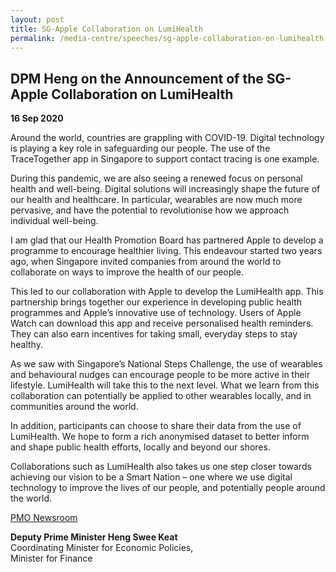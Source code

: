 ```yaml
---
layout: post
title: SG-Apple Collaboration on LumiHealth
permalink: /media-centre/speeches/sg-apple-collaboration-on-lumihealth-2020/
---
```

## DPM Heng on the Announcement of the SG-Apple Collaboration on LumiHealth

**16 Sep 2020**

Around the world, countries are grappling with COVID-19. Digital technology is playing a key role in safeguarding our people. The use of the TraceTogether app in Singapore to support contact tracing is one example.  
  
During this pandemic, we are also seeing a renewed focus on personal health and well-being. Digital solutions will increasingly shape the future of our health and healthcare. In particular, wearables are now much more pervasive, and have the potential to revolutionise how we approach individual well-being.  
  
I am glad that our Health Promotion Board has partnered Apple to develop a programme to encourage healthier living. This endeavour started two years ago, when Singapore invited companies from around the world to collaborate on ways to improve the health of our people.  
  
This led to our collaboration with Apple to develop the LumiHealth app. This partnership brings together our experience in developing public health programmes and Apple’s innovative use of technology. Users of Apple Watch can download this app and receive personalised health reminders. They can also earn incentives for taking small, everyday steps to stay healthy.  
  
As we saw with Singapore’s National Steps Challenge, the use of wearables and behavioural nudges can encourage people to be more active in their lifestyle. LumiHealth will take this to the next level. What we learn from this collaboration can potentially be applied to other wearables locally, and in communities around the world.  
  
In addition, participants can choose to share their data from the use of LumiHealth. We hope to form a rich anonymised dataset to better inform and shape public health efforts, locally and beyond our shores.  
  
Collaborations such as LumiHealth also takes us one step closer towards achieving our vision to be a Smart Nation – one where we use digital technology to improve the lives of our people, and potentially people around the world.

[PMO Newsroom](https://www.pmo.gov.sg/Newsroom/DPM-Heng-on-the-Announcement-of-SG-APPLE-Collaboration-on-LumiHealth)

**Deputy Prime Minister Heng Swee Keat** <br>
Coordinating Minister for Economic Policies, <br>
Minister for Finance